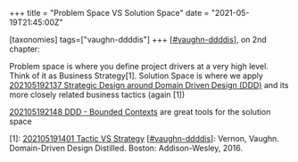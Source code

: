 +++
title = "Problem Space VS Solution Space"
date = "2021-05-19T21:45:00Z"

[taxonomies]
tags=["vaughn-ddddis"]
+++
[[#vaughn-ddddis](/tags/vaughn-ddddis)], on 2nd chapter:

Problem space is where you define project drivers at a very high level. Think of it as Business Strategy[1]. Solution Space is where we apply [202105192137 Strategic Design around Domain Driven Design (DDD)](/blips/202105192137-strategic-design-around-domain-driven-design-(ddd)) and its more closely related business tactics (again [1])

[202105192148 DDD - Bounded Contexts](/blips/202105192148-ddd---bounded-contexts) are great tools for the solution space

[1]:  [202105191401 Tactic VS Strategy](/blips/202105191401-tactic-vs-strategy)
[[#vaughn-ddddis](/tags/vaughn-ddddis)]: Vernon, Vaughn. Domain-Driven Design Distilled. Boston: Addison-Wesley, 2016.
